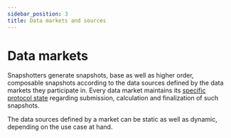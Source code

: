 ```yaml
---
sidebar_position: 3
title: Data markets and sources
---
```


# Data markets

Snapshotters generate snapshots, base as well as higher order, composable snapshots according to the data sources defined by the data markets they participate in. Every data market maintains its [specific protocol state](/docs/Protocol/Specifications/protocol_state.md) regarding submission, calculation and finalization of such snapshots.

The data sources defined by a market can be static as well as dynamic, depending on the use case at hand.

